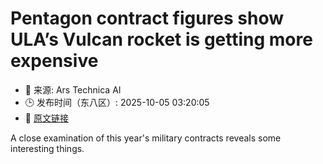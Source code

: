 # Pentagon contract figures show ULA’s Vulcan rocket is getting more expensive
- 📅 来源: Ars Technica AI
- 🕒 发布时间（东八区）: 2025-10-05 03:20:05
- 🔗 [原文链接](https://arstechnica.com/space/2025/10/pentagon-contract-figures-show-ulas-vulcan-rocket-is-getting-more-expensive/)

A close examination of this year's military contracts reveals some interesting things.
